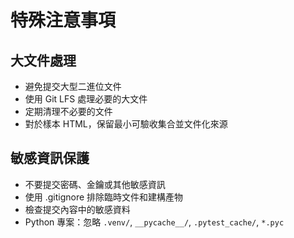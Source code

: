 # 特殊注意事項

## 大文件處理

- 避免提交大型二進位文件
- 使用 Git LFS 處理必要的大文件
- 定期清理不必要的文件
- 對於樣本 HTML，保留最小可驗收集合並文件化來源

## 敏感資訊保護

- 不要提交密碼、金鑰或其他敏感資訊
- 使用 .gitignore 排除臨時文件和建構產物
- 檢查提交內容中的敏感資料
- Python 專案：忽略 `.venv/`, `__pycache__/`, `.pytest_cache/`, `*.pyc`

